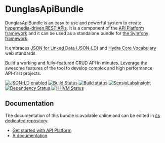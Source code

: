# DunglasApiBundle

DunglasApiBundle is an easy to use and powerful system to create [hypermedia-driven REST APIs](https://en.wikipedia.org/wiki/HATEOAS).
It is a component of the [API Platform framework](https://api-platform.com) and it can be used
as a standalone bundle for [the Symfony framework](https://symfony.com).

It embraces [JSON for Linked Data (JSON-LD)](http://json-ld.org) and [Hydra Core Vocabulary](http://www.hydra-cg.com) web standards. 

Build a working and fully-featured CRUD API in minutes. Leverage the awesome features of the tool to develop complex and
high performance API-first projects.

[![JSON-LD enabled](http://json-ld.org/images/json-ld-button-88.png)](http://json-ld.org)
[![Build Status](https://travis-ci.org/dunglas/DunglasApiBundle.svg?branch=1.x)](https://travis-ci.org/dunglas/DunglasApiBundle)
[![Build status](https://ci.appveyor.com/api/projects/status/grwuyprts3wdqx5l/branch/1.x?svg=true)](https://ci.appveyor.com/project/dunglas/dunglasapibundle/branch/1.x)
[![SensioLabsInsight](https://insight.sensiolabs.com/projects/a93f5a40-483f-4c46-ba09-3e1033b62552/mini.png)](https://insight.sensiolabs.com/projects/a93f5a40-483f-4c46-ba09-3e1033b62552)
[![Dependency Status](https://www.versioneye.com/user/projects/5552e93306c318a32a0000fa/badge.svg?style=flat)](https://www.versioneye.com/user/projects/5552e93306c318a32a0000fa)
[![HHVM Status](http://hhvm.h4cc.de/badge/dunglas/api-bundle.svg?style=flat-square)](http://hhvm.h4cc.de/package/dunglas/api-bundle)

## Documentation

The documentation of this bundle is available online and can be edited in
[its dedicated repository](https://github.com/api-platform/doc).

* [Get started with API Platform](https://api-platform.com/doc/1.0/getting-started/)
* [A documentation](https://api-platform.com/doc/1.0/api-bundle/)
